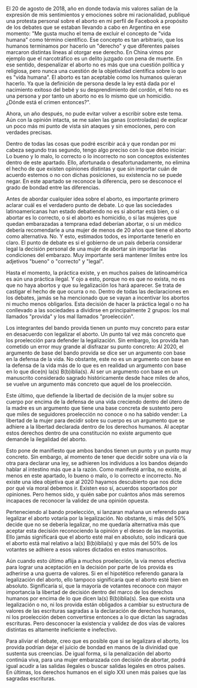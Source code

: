 El 20 de agosto de 2018, año en donde todavía mis valores salían de la expresión de mis sentimientos y emociones sobre mi racionalidad, publiqué una protesta personal sobre el aborto en mi perfil de Facebook a propósito de los debates que se estaban llevando a cabo en Argentina en ese momento: "Me gusta mucho el tema de excluir el concepto de "vida humana" como término científico. Ese concepto es tan arbitrario, que los humanos terminamos por hacerlo un "derecho" y que diferentes países marcaron distintas líneas al otorgar ese derecho. En China vimos por ejemplo que el narcotráfico es un delito juzgado con pena de muerte. En ese sentido, despenalizar el aborto no es más que una cuestión política y religiosa, pero nunca una cuestión de la objetividad científica sobre lo que es "vida humana". El aborto es tan aceptable como los humanos quieran hacerlo. Ya que la definición de persona desde la ley está dada por el nacimiento exitoso del bebé y su desprendimiento del cordón, el feto no es una persona y por tanto un aborto no es lo mismo que un homicidio. ¿Dónde está el crimen entonces?". 

Ahora, un año después, no pude evitar volver a escribir sobre este tema. Aún con la opinión intacta, se me salen las ganas (controladas) de explicar un poco más mi punto de vista sin ataques y sin emociones, pero con verdades precisas. 

Dentro de todas las cosas que podré escribir acá y que rondan por mi cabeza segundo tras segundo, tengo algo preciso con lo que debo iniciar: Lo bueno y lo malo, lo correcto o lo incorrecto no son conceptos existentes dentro de este apartado. Ello, afortunada o desafortunadamente, no elimina el hecho de que existen opiniones distintas y que sin importar cuán de acuerdo estemos o no con dichas posiciones, su existencia no se puede negar. En este apartado se reconoce la diferencia, pero se desconoce el grado de bondad entre las diferencias. 

Antes de abordar cualquier idea sobre el aborto, es importante primero aclarar cuál es el verdadero punto de debate. Lo que las sociedades latinoamericanas han estado debatiendo no es si abortar está bien, o si abortar es lo correcto, o si el aborto es homicidio, o si las mujeres que quedan embarazadas a temprana edad deberían abortar, o si un médico debería recomendarle a una mujer de menos de 20 años que tiene el aborto como alternativa. No. Y esto, estimados todos, es importante tenerlo en claro. El punto de debate es si el gobierno de un país debería considerar legal la decisión personal de una mujer de abortar sin importar las condiciones del embarazo. Muy importante será mantener límites entre los adjetivos "bueno" o "correcto" y "legal".

Hasta el momento, la práctica existe, y en muchos países de latinoamérica es aún una práctica ilegal. Y ojo a esto, porque no es que no exista, no es que no haya abortos y que su legalización los hará aparecer. Se trata de castigar el hecho de que ocurra o no. Dentro de todas las declaraciones en los debates, jamás se ha mencionado que se vayan a incentivar los abortos ni mucho menos obligarlos. Esta decisión de hacer la práctica legal o no ha conllevado a las sociedades a dividirse en principalmente 2 grupos: los mal llamados "provida" y los mal llamados "proelección". 

Los integrantes del bando provida tienen un punto muy concreto para estar en desacuerdo con legalizar el aborto. Un punto tal vez más concreto que los proelección para defender la legalización. Sin embargo, los provida han cometido un error muy grande al disfrazar su punto concreto: Al 2020, el argumento de base del bando provida se dice ser un argumento con base en la defensa de la vida.  No obstante, este no es un argumento con base en la defensa de la vida más de lo que es en realidad un argumento con base en lo que dice(n) la(s) B(b)iblia(s). Al ser un argumento con base en un manuscrito considerado sagrado históricamente desde hace miles de años, se vuelve un argumento más concreto que aquel de los proelección. 

Este último, que defiende la libertad de decisión de la mujer sobre su cuerpo por encima de la defensa de una vida creciendo dentro del útero de la madre es un argumento que tiene una base concreta de sustento pero que miles de seguidores proelección no conoce o no ha sabido vender: La libertad de la mujer para decidir sobre su cuerpo es un argumento que se adhiere a la libertad declarada dentro de los derechos humanos. Al aceptar estos derechos dentro de una constitución no existe argumento que demande la ilegalidad del aborto. 

Esto pone de manifiesto que ambos bandos tienen un punto y un punto muy concreto. Sin embargo, al momento de tener que decidir sobre una vía o la otra para declarar una ley, se adhieren los individuos a los bandos dejando hablar al intestino más que a la razón. Como manifesté arriba, no existe, al menos en este apartado, lo bueno o malo, o lo correcto e incorrecto. No existe una idea objetiva que al 2020 hayamos descubierto que nos dicte por qué vía moral debemos ir. Existen eso sí, acuerdos soportados por opiniones. Pero hemos sido, y quién sabe por cuántos años más seremos incapaces de reconocer la validez de una opinión opuesta. 

Perteneciendo al bando proelección, si lanzaran mañana un referendo para legalizar el aborto votaría por la legalización. No obstante, si más del 50% decide que no se debería legalizar, no me quedaría alternativa más que aceptar esta decisión reconociendo la opinión y el deseo de las mayorías. Ello jamás significará que el aborto esté mal en absoluto, solo indicará que el aborto está mal relativo a la(s) B(b)iblia(s) y que más del 50% de los votantes se adhiere a esos valores dictados en estos manuscritos. 

Aún cuando esto último aflija a muchos proelección, la vía menos efectiva para lograr una aceptación en la decisión por parte de los provida es adherirse a una guerra de valores. Si en el hipotético referendo ganara la legalización del aborto, ello tampoco significaría que el aborto esté bien en absoluto. Significaría sí, que la mayoría de votantes reconoce con mayor importancia la libertad de decisión dentro del marco de los derechos humanos por encima de lo que dicen la(s) B(b)iblia(s). Sea que exista una legalización o no, ni los provida están obligados a cambiar su estructura de valores de las escrituras sagradas a la declaración de derechos humanos, ni los proelección deben convertirse entonces a lo que dictan las sagradas escrituras. Pero  desconocer la existencia y validez de dos vías de valores distintas es altamente ineficiente e inefectivo.  

Para aliviar el debate, creo que es posible que si se legalizara el aborto, los provida podrían dejar el juicio de bondad en manos de la divinidad que sustenta sus creencias. De igual forma, si la penalización del aborto continúa viva, para una mujer embarazada con decisión de abortar, podrá igual acudir a las salidas ilegales o buscar salidas legales en otros países. En últimas, los derechos humanos en el siglo XXI unen más países que las sagradas escrituras.





